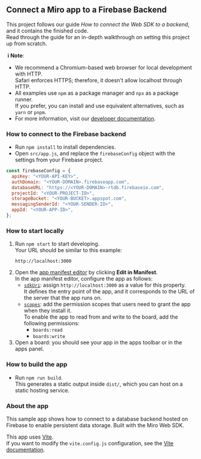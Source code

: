 ## Connect a Miro app to a Firebase Backend

This project follows our guide _How to connect the Web SDK to a backend_, and it contains the finished code.\
Read through the guide for an in-depth walkthrough on setting this project up from scratch.

**&nbsp;ℹ&nbsp;Note**:

- We recommend a Chromium-based web browser for local development with HTTP. \
  Safari enforces HTTPS; therefore, it doesn't allow localhost through HTTP.
- All examples use `npm` as a package manager and `npx` as a package runner. \
  If you prefer, you can install and use equivalent alternatives, such as `yarn` or `pnpm`.
- For more information, visit our [developer documentation](https://developers.miro.com).

### How to connect to the Firebase backend

- Run `npm install` to install dependencies.
- Open `src/app.js`, and replace the `firebaseConfig` object with the settings from your Firebase project.

```js
const firebaseConfig = {
  apiKey: "<YOUR-API-KEY>",
  authDomain: "<YOUR-DOMAIN>.firebaseapp.com",
  databaseURL: "https://<YOUR-DOMAIN>-rtdb.firebaseio.com",
  projectId: "<YOUR-PROJECT-ID>",
  storageBucket: "<YOUR-BUCKET>.appspot.com",
  messagingSenderId: "<YOUR-SENDER-ID>",
  appId: "<YOUR-APP-ID>",
};
```

### How to start locally

1. Run `npm start` to start developing. \
   Your URL should be similar to this example:
   ```
   http://localhost:3000
   ```
2. Open the [app manifest editor](https://developers.miro.com/docs/manually-create-an-app#step-2-configure-your-app-in-miro) by clicking **Edit in Manifest**. \
   In the app manifest editor, configure the app as follows:
   - [`sdkUri`](https://developers.miro.com/docs/app-manifest#sdkuri): assign `http://localhost:3000` as a value for this property. \
     It defines the entry point of the app, and it corresponds to the URL of the server that the app runs on.
   - [`scopes`](https://developers.miro.com/docs/app-manifest#scopes): add the permission scopes that users need to grant the app when they install it. \
     To enable the app to read from and write to the board, add the following permissions:
     - `boards:read`
     - `boards:write`
3. Open a board: you should see your app in the apps toolbar or in the apps panel.

### How to build the app

- Run `npm run build`. \
  This generates a static output inside `dist/`, which you can host on a static hosting service.

### About the app

This sample app shows how to connect to a database backend hosted on Firebase to enable persistent data storage. Built with the Miro Web SDK.

This app uses [Vite](https://vitejs.dev/). \
If you want to modify the `vite.config.js` configuration, see the [Vite documentation](https://vitejs.dev/guide/).
